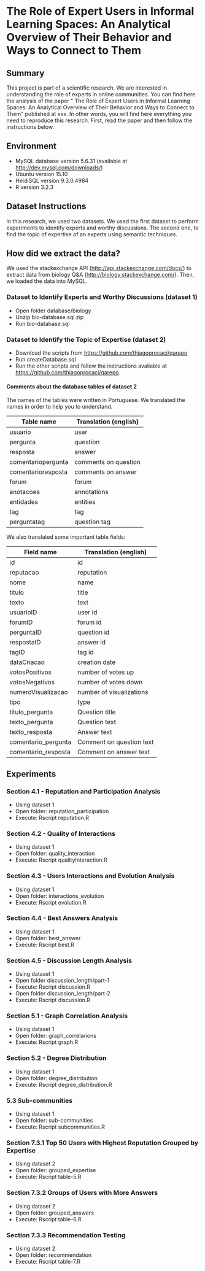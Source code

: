 #  The Role of Expert Users in Informal Learning Spaces: An Analytical Overview of Their Behavior and Ways to Connect to Them

## Summary
This project is part of a scientific research. We are interested in understanding the role of experts in online communities.
You can find here the analysis of the paper " The Role of Expert Users in Informal Learning Spaces: An Analytical Overview of Their Behavior and Ways to Connect to Them" published at xxx.
In other words, you will find here everything you need to reproduce this research.
First, read the paper and then follow the instructions below.

## Environment
- MySQL database version 5.6.31 (available at http://dev.mysql.com/downloads/)
- Ubuntu version 15.10
- HeidiSQL version 9.3.0.4984
- R version 3.2.3 

## Dataset Instructions

In this research, we used two datasets. 
We used the first dataset to perform experiments to identify experts and worthy discussions. 
The second one, to find the topic of expertise of an experts using semantic techniques.

## How did we extract the data?
We used the stackexchange API (http://api.stackexchange.com/docs/) to extract data from biology Q&A (http://biology.stackexchange.com/). Then, we loaded the data into MySQL.

### Dataset to Identify Experts and Worthy Discussions (dataset 1)

- Open folder database/biology
- Unzip bio-database.sql.zip
- Run bio-database.sql


### Dataset to Identify the Topic of Expertise (dataset 2)

- Download the scripts from https://github.com/thiagoprocaci/qarepo
- Run createDatabase.sql
- Run the other scripts and follow the instructions avaliable at https://github.com/thiagoprocaci/qarepo.

#### Comments about the database tables of dataset 2
The names of the tables were written in Portuguese. 
We translated the names in order to help you to understand.

Table name         | Translation (english)
------------------ | ------------------
usuario            | user
pergunta           | question
resposta           | answer
comentariopergunta | comments on question
comentarioresposta | comments on answer
forum              | forum
anotacoes          | annotations
entidades          | entities
tag                | tag
perguntatag        | question tag

We also translated some important table fields:

Field name         | Translation (english)
------------------ | ------------------
id                 | id
reputacao          | reputation
nome               | name
titulo             | title
texto              | text
usuarioID          | user id
forumID            | forum id
perguntaID         | question id
respostaID         | answer id
tagID              | tag id
dataCriacao        | creation date
votosPositivos     | number of votes up
votosNegativos     | number of votes down
numeroVisualizacao | number of visualizations
tipo               | type
titulo_pergunta    | Question title
texto_pergunta     | Question text
texto_resposta     | Answer text
comentario_pergunta| Comment on question text
comentario_resposta| Comment on answer text


## Experiments

### Section 4.1 - Reputation and Participation Analysis

- Using dataset 1
- Open folder: reputation_participation 
- Execute: Rscript reputation.R

### Section 4.2 - Quality of Interactions

- Using dataset 1
- Open folder: quality_interaction 
- Execute: Rscript qualityInteraction.R

### Section 4.3 - Users Interactions and Evolution Analysis

- Using dataset 1
- Open folder: interactions_evolution 
- Execute: Rscript evolution.R

### Section 4.4 - Best Answers Analysis

- Using dataset 1
- Open folder: best_answer 
- Execute: Rscript best.R

### Section 4.5 - Discussion Length Analysis

- Using dataset 1 
- Open folder discussion_length/part-1
- Execute: Rscript discussion.R
- Open folder discussion_length/part-2
- Execute: Rscript discussion.R

### Section 5.1 - Graph Correlation Analysis

- Using dataset 1
- Open folder: graph_correlarions 
- Execute: Rscript graph.R

### Section 5.2 - Degree Distribution

- Using dataset 1
- Open folder: degree_distribution 
- Execute: Rscript degree_distribution.R

### 5.3 Sub-communities

- Using dataset 1
- Open folder: sub-communities
- Execute: Rscript subcommunities.R


### Section 7.3.1 Top 50 Users with Highest Reputation Grouped by Expertise

- Using dataset 2
- Open folder: grouped_expertise 
- Execute: Rscript table-5.R

### Section 7.3.2 Groups of Users with More Answers

- Using dataset 2
- Open folder: grouped_answers
- Execute: Rscript table-6.R

### Section 7.3.3 Recommendation Testing

- Using dataset 2
- Open folder: recommendation
- Execute: Rscript table-7.R


